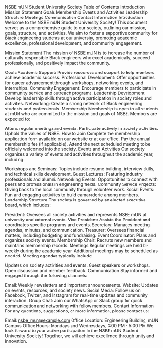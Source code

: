 NSBE mUN Student University Society
Table of Contents
Introduction
Mission Statement
Goals
Membership
Events and Activities
Leadership Structure
Meetings
Communication
Contact Information
Introduction
Welcome to the NSBE mUN Student University Society! This document serves as a comprehensive guide to our society, outlining our mission, goals, structure, and activities. We aim to foster a supportive community for Black engineering students at our university, promoting academic excellence, professional development, and community engagement.

Mission Statement
The mission of NSBE mUN is to increase the number of culturally responsible Black engineers who excel academically, succeed professionally, and positively impact the community.

Goals
Academic Support: Provide resources and support to help members achieve academic success.
Professional Development: Offer opportunities for career advancement through workshops, networking events, and internships.
Community Engagement: Encourage members to participate in community service and outreach programs.
Leadership Development: Develop leadership skills through active participation in society roles and activities.
Networking: Create a strong network of Black engineering students and professionals.
Membership
Membership is open to all students at mUN who are committed to the mission and goals of NSBE. Members are expected to:

Attend regular meetings and events.
Participate actively in society activities.
Uphold the values of NSBE.
How to Join
Complete the membership application form available on our website or at our office.
Pay the annual membership fee (if applicable).
Attend the next scheduled meeting to be officially welcomed into the society.
Events and Activities
Our society organizes a variety of events and activities throughout the academic year, including:

Workshops and Seminars: Topics include resume building, interview skills, and technical skills development.
Guest Lectures: Featuring industry professionals and alumni.
Networking Events: Opportunities to connect with peers and professionals in engineering fields.
Community Service Projects: Giving back to the local community through volunteer work.
Social Events: Fun and engaging activities to build camaraderie among members.
Leadership Structure
The society is governed by an elected executive board, which includes:

President: Oversees all society activities and represents NSBE mUN at university and external events.
Vice President: Assists the President and coordinates specific programs and events.
Secretary: Manages meeting agendas, minutes, and communication.
Treasurer: Oversees financial matters, including budgeting and fundraising.
Event Coordinator: Plans and organizes society events.
Membership Chair: Recruits new members and maintains membership records.
Meetings
Regular meetings are held bi-weekly during the academic year. Additional meetings may be scheduled as needed. Meeting agendas typically include:

Updates on society activities and events.
Guest speakers or workshops.
Open discussion and member feedback.
Communication
Stay informed and engaged through the following channels:

Email: Weekly newsletters and important announcements.
Website: Updates on events, resources, and society news.
Social Media: Follow us on Facebook, Twitter, and Instagram for real-time updates and community interaction.
Group Chat: Join our WhatsApp or Slack group for quick communication and networking with fellow members.
Contact Information
For any questions, suggestions, or more information, please contact us:

Email: nsbe_mun@example.com
Office Location: Engineering Building, mUN Campus
Office Hours: Mondays and Wednesdays, 3:00 PM - 5:00 PM
We look forward to your active participation in the NSBE mUN Student University Society! Together, we will achieve excellence through unity and innovation.
